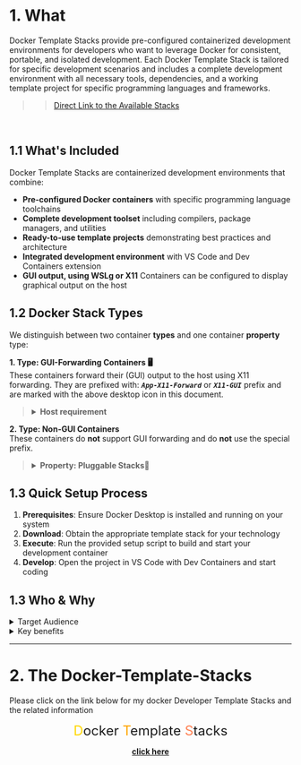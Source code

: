 
# 1. What

Docker Template Stacks provide pre-configured containerized development environments for developers who want to leverage Docker for consistent, portable, and isolated development. Each Docker Template Stack is tailored for specific development scenarios and includes a complete development environment with all necessary tools, dependencies, and a working template project for specific programming languages and frameworks.

>> [Direct Link to the Available Stacks](index#2-the-available-stacks)

<br>

## 1.1 What's Included

Docker Template Stacks are containerized development environments that combine:

- **Pre-configured Docker containers** with specific programming language toolchains
- **Complete development toolset** including compilers, package managers, and utilities
- **Ready-to-use template projects** demonstrating best practices and architecture
- **Integrated development environment** with VS Code and Dev Containers extension
- **GUI output, using WSLg or X11**  Containers can be configured to display graphical output on the host

## 1.2 Docker Stack Types

We distinguish between two container **types** and one container **property** type:

**1. Type: GUI-Forwarding Containers 🖥️**  
These containers forward their (GUI) output to the host using X11 forwarding. They are prefixed with:  ***`App-X11-Forward`***  or ***`X11-GUI`***  prefix and are marked with the above desktop icon in this document.

><details>  
>  <summary class="clickable-summary">
>  <span  class="summary-icon"></span>
>  <b>Host requirement</b>
>  </summary>
>
>  <small> These containers require the **XLaunch** program to be installed on your Windows host.  XLaunch uses the **X11 protocol** to forward the GUI to your host.  Instructions can be found in the **How-to** document of the relevant containers. </small>
> </details>

**2. Type: Non-GUI Containers** <br>
These containers do **not** support GUI forwarding and do **not** use the special prefix.

><details>  
>  <summary class="clickable-summary">
>  <span  class="summary-icon"></span>
>  <b>Property: Pluggable Stacks🧩</b>
>  </summary>
>
>  <small> Any container type may have the **pluggable property**. A **pluggable** container includes a `docker-compose.yml` file with a **network section,** designed for easy integration with other independent stacks via a shared external Docker network. </small>  
> <small> A more detailed  **instruction** can be found [**here**](https://nicojane.github.io/Docker-Template-Stacks-Home/pluggable) (**local** [**here**](./pluggable) )</small>
>> <small> **Remark:** In hindsight, I would define **all containers** as pluggable</small>
> </details>


## 1.3 Quick Setup Process

1. **Prerequisites**: Ensure Docker Desktop is installed and running on your system
2. **Download**: Obtain the appropriate template stack for your technology
3. **Execute**: Run the provided setup script to build and start your development container
4. **Develop**: Open the project in VS Code with Dev Containers and start coding

## 1.3 Who & Why

<details>
  <summary> Target Audience
  </summary>
<br>

- **Cross-platform developers** wanting consistent environments across Windows, macOS, and Linux
- **Teams** requiring identical development environments regardless of host OS
- **Developers** starting new projects and wanting to skip initial setup
- **Students and educators** needing quick access to configured development environments
- **Anyone** who values rapid setup, portability, and completely isolated development environments

</details>

<details>
  <summary> Key benefits
  </summary>

- **Rapid Development Setup**
  - Execute a single setup script to build and configure your development container
  - Automatically provision the Docker container with all required tools and dependencies
  - Launch directly into VS Code with Dev Containers and start coding immediately
  - **Time to productivity: Minutes, not hours**

- **Completely Isolated Environment**
  - Each stack runs in its own Docker container with only relevant tools and dependencies
  - Eliminates version conflicts and dependency issues between different projects
  - Provides identical development environment across different operating systems
  - **Zero pollution of your host system**

- **Production-Ready Template Projects**
  - Start with a fully functional template application that demonstrates best practices
  - Includes proper project structure, configuration files, and Docker setup
  - Template can be immediately built, tested, and deployed using containers
  - **Skip the boilerplate and focus on your business logic**

- **True Cross-Platform Development**
  - Develop applications that run identically on Windows, macOS, and Linux
  - Test your applications in production-like containerized environments
  - Use the same development stack regardless of your host operating system
  - **One container, runs everywhere**

</details>

<hr>

# 2. The Docker-Template-Stacks

Please click on the link below for my docker Developer Template Stacks and the related information

<div style="text-align: center;">
<font size="5">   <span style="color:#FFD700" >D</span>ocker <span style="color:#FFA500" >T</span>emplate <span style="color:#FF7F50" >S</span>tacks </font>

[**click here**](https://nicojane.github.io/Docker-Template-Stacks-Home/)
</div>